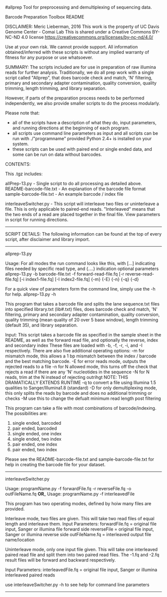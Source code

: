 #allprep
Tool for preprocessing and demultiplexing of sequencing data.

Barcode Preparation Toolbox README

DISCLAIMER:
Meric Lieberman, 2016
This work is the property of UC Davis Genome Center - Comai Lab
This is shared under a Creative Commons BY-NC-ND 4.0 license
https://creativecommons.org/licenses/by-nc-nd/4.0/

Use at your own risk. 
We cannot provide support.
All information obtained/inferred with these scripts is without any 
implied warranty of fitness for any purpose or use whatsoever. 


SUMMARY:
The scripts included are for use in preparation of raw illumina reads for further analysis. 
Traditionally, we do all prep work with a single script called "Allprep", that does barcode 
check and match, 'N' filtering, primary and secondary adapter contamination, quality 
conversion, quality trimming, length trimming, and library separation.

However, if parts of the preparation process needs to be performed independently, we also 
provide smaller scripts to do the process modularly.

Please note that:
- all of the scripts have a description of what they do, input parameters,
   and running directions at the beginning of each program. 
- all scripts use command line parameters as input and all scripts can be run with 
   ./"programname" provided Python 2.4+ is installed on your system. 
- these scripts can be used with paired end or single ended data, and some can be 
   run on data without barcodes.


CONTENTS:

This .tgz includes:

allPrep-13.py - Single script to do all processing as detailed above.
README-barcode-file.txt - An explanation of the barcode file format
sample-barcode-file.txt - An example barcode / index file


interleaveSwitcher.py - This script will interleave two files or uninterleave a file. 
	This is only applicable to paired-end reads. "Interleaved" means that the two 
	ends of a read are placed together in the final file. View parameters in
	script for running directions.

	
--------------------------------------------------------------------------	
	
SCRIPT DETAILS:
The following information can be found at the top of every script, 
after disclaimer and library import.

--------------------------------------------------------------------------

allprep-13.py

Usage: 
For all modes the run command looks like this, with [...] indicating files needed by specific read type, and {....} indication optional parameters
allprep-13.py -b barcode-file.txt -f forward-read-file.fq [-r reverse-read-file.fq] [-i index1-file.fq] [-I index2-file.fq] {-m} {-E} {-n} {-q} {-d}

For a quick view of parameters form the command line, simply use the -h for help.
allprep-13.py -h

This program that takes a barcode file and splits the lane sequence.txt files into specified
library.txt (lib#.txt) files, does barcode check and match, 'N' filtering, primary and
secondary adapter contamination, quality conversion, quality trimming (mean quality of 20 over 5 base window),
length trimming (default 35), and library separation.

Input:
This script takes a barcode file as specified in the sample sheet in the README, as well as 
the forward read file, and optionally the reverse, index and secondary index
These files are loaded with -b, -f, -r, -i, and -I respectively.
There are also five additional operating options:
-m for mismatch mode, this allows a 1 bp mismatch between the index / barcode and the best matching barcode. 
-E for error reads mode, outputs the rejected reads to a file
-n for N allowed mode, this turns off the check that rejects a read if there are any 'N' nucleotides in the sequence
-N for N reads, trim at the N instead of rejecting outrihgt NOTE: THIS DRAMATICALLY EXTENDS RUNTIME
-q to convert a file using Illumina 1.5 qualities to Sanger/Illumina1.8 (standard)
-D for only demultiplexing mode, this only splits the reads by barcode and does no additional trimming or checks
-M use this to change the defualt minimum read length post filtering 

This program can take a file with most combinations of barcode/indexing. The possibilities are:
1. single ended, barcoded
2. pair ended, barcoded
3. single ended, one index
4. single ended, two index
5. pair ended, one index
6. pair ended, two index

Please see the README-barcode-file.txt and sample-barcode-file.txt for help in creating the barcode file for your dataset.

--------------------------------------------------------------------------

interleaveSwitcher.py

Usage: programName.py -f forwardFile.fq -r reverseFile.fq -o outFileName.fq
       ______OR_______
Usage: programName.py -f interleavedFile

This program has two operating modes, defined by hoiw many files are provided.

Interleave mode, two files are given.
   This will take two read files of equal length and interleave them.
Input Parameters:
forwardFile.fq = original file input, Sanger or illumina file forward side
reverseFile = original file input, Sanger or illumina reverse side
outFileName.fq = interleaved output file name/location

Uninterleave mode, only one input file given.
   This will take one interleaved paired read file and split them into two paired read files.
   The -1.fq and -2.fq result files will be forward and backward respectively.
   
Input Parameters:
interleavedFile.fq = original file input, Sanger or illumina interleaved paired reads

use interleaveSwitcher.py -h to see help for command line parameters

--------------------------------------------------------------------------



